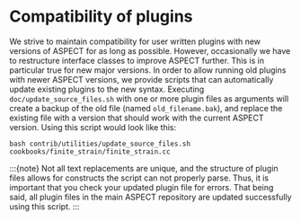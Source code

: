 # Compatibility of plugins

We strive to maintain compatibility for user written plugins with new versions
of ASPECT for as long as possible. However,
occasionally we have to restructure interface classes to improve
ASPECT further. This is in particular true for new
major versions. In order to allow running old plugins with newer
ASPECT versions, we provide scripts that can
automatically update existing plugins to the new syntax. Executing
`doc/update_source_files.sh` with one or more plugin files as arguments will
create a backup of the old file (named `old_filename.bak`), and replace the
existing file with a version that should work with the current
ASPECT version. Using this script would look like
this:

``` ksh
bash contrib/utilities/update_source_files.sh cookbooks/finite_strain/finite_strain.cc
```

:::{note}
Not all text replacements are unique, and the structure of plugin files allows for constructs
the script can not properly parse. Thus, it is important that you check your updated plugin file for
errors. That being said, all plugin files in the main ASPECT repository are updated successfully
using this script.
:::

